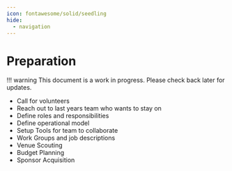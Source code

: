 ```yaml
---
icon: fontawesome/solid/seedling
hide:
  - navigation
---
```

# Preparation

!!! warning
    This document is a work in progress. Please check back later for updates.


- Call for volunteers
- Reach out to last years team who wants to stay on
- Define roles and responsibilities
- Define operational model
- Setup Tools for team to collaborate
- Work Groups and job descriptions
- Venue Scouting
- Budget Planning
- Sponsor Acquisition



